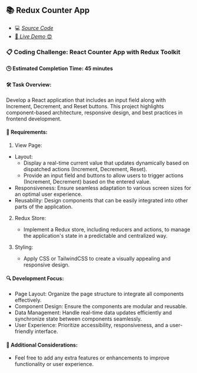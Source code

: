 ## 📚 Redux Counter App

- 💻 [_Source Code_](/src/features/redux-counter)
- [🚀 _Live Demo_ 😍](https://devfoundry.netlify.app/redux-counter)

### 📋 Coding Challenge: React Counter App with Redux Toolkit

#### 🕒 Estimated Completion Time: 45 minutes

#### 🛠️ Task Overview:

Develop a React application that includes an input field along with Increment, Decrement, and Reset buttons. This project highlights component-based architecture, responsive design, and best practices in frontend development.

#### 📌 Requirements:

1. View Page:

- Layout:
  - Display a real-time current value that updates dynamically based on dispatched actions (Increment, Decrement, Reset).
  - Provide an input field and buttons to allow users to trigger actions (Increment, Decrement) based on the entered value.
- Responsiveness: Ensure seamless adaptation to various screen sizes for an optimal user experience.
- Reusability: Design components that can be easily integrated into other parts of the application.

2. Redux Store:
   - Implement a Redux store, including reducers and actions, to manage the application's state in a predictable and centralized way.

3. Styling:
   - Apply CSS or TailwindCSS to create a visually appealing and responsive design.

#### 🔍 Development Focus:

- Page Layout: Organize the page structure to integrate all components effectively.
- Component Design: Ensure the components are modular and reusable.
- Data Management: Handle real-time data updates efficiently and synchronize state between components seamlessly.
- User Experience: Prioritize accessibility, responsiveness, and a user-friendly interface.

#### 🌟 Additional Considerations:

- Feel free to add any extra features or enhancements to improve functionality or user experience.
